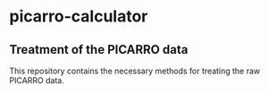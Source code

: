 # picarro-calculator

## Treatment of the PICARRO data

This repository contains the necessary methods for treating the raw PICARRO data.
